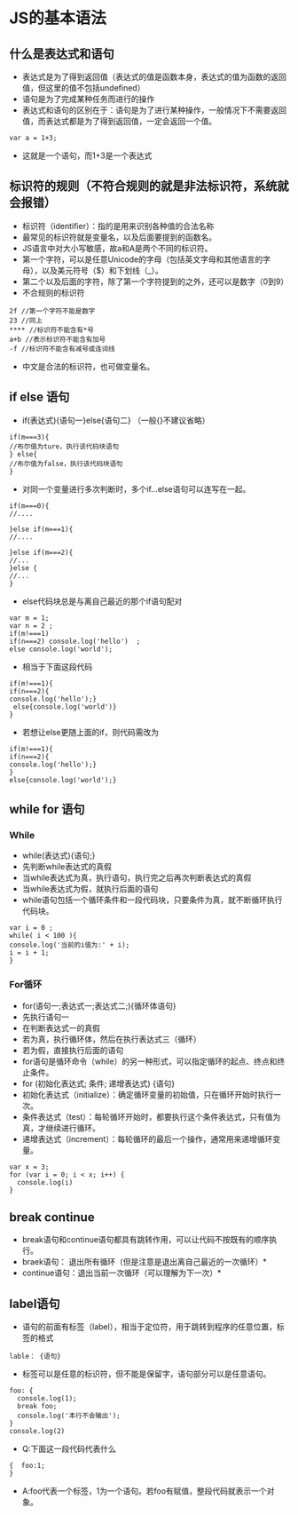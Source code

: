 # JS的基本语法

## 什么是表达式和语句
* 表达式是为了得到返回值（表达式的值是函数本身，表达式的值为函数的返回值，但这里的值不包括undefined）
* 语句是为了完成某种任务而进行的操作
* 表达式和语句的区别在于：语句是为了进行某种操作，一般情况下不需要返回值，而表达式都是为了得到返回值，一定会返回一个值。
```(javascript)
var a = 1+3;
```
* 这就是一个语句，而1+3是一个表达式

## 标识符的规则（不符合规则的就是非法标识符，系统就会报错）
* 标识符（identifier）：指的是用来识别各种值的合法名称
* 最常见的标识符就是变量名，以及后面要提到的函数名。
* JS语言中对大小写敏感，故a和A是两个不同的标识符。
* 第一个字符，可以是任意Unicode的字母（包括英文字母和其他语言的字母），以及美元符号（$）和下划线（_）。
* 第二个以及后面的字符，除了第一个字符提到的之外，还可以是数字（0到9）
* 不合规则的标识符
```（Javascript）
2f //第一个字符不能是数字
23 //同上
**** //标识符不能含有*号
a+b //表示标识符不能含有加号
-f //标识符不能含有减号或连词线
```
* 中文是合法的标识符，也可做变量名。

## if else 语句
* if(表达式){语句一}else{语句二} （一般{}不建议省略）
```(Javascript)
if(m===3){
//布尔值为ture，执行该代码块语句
} else{
//布尔值为false，执行该代码块语句
}
```
* 对同一个变量进行多次判断时，多个if...else语句可以连写在一起。
```(Javascript)
if(m===0){
//....

}else if(m===1){
//....

}else if(m===2){
//...
}else {
//...
}
```
* else代码块总是与离自己最近的那个if语句配对
```(Javascript)
var m = 1;
var n = 2 ;
if(m!===1)
if(n===2) console.log('hello')  ;
else console.log('world');
```
* 相当于下面这段代码
```(Javascript)
if(m!===1){
if(n===2){
console.log('hello');} 
 else{console.log('world')}
}
```
* 若想让else更随上面的if，则代码需改为
```(Javascript)
if(m!===1){
if(n===2){
console.log('hello');} 
}
else{console.log('world');}
```
## while for 语句
### While
* while(表达式){语句;}
* 先判断while表达式的真假
* 当while表达式为真，执行语句，执行完之后再次判断表达式的真假
* 当while表达式为假，就执行后面的语句
* while语句包括一个循环条件和一段代码块，只要条件为真，就不断循环执行代码块。
```(Javascript)
var i = 0 ;
while( i < 100 ){
console.log('当前的i值为:' + i);
i = i + 1;
}
```
### For循环
* for(语句一;表达式一;表达式二;){循环体语句}
* 先执行语句一
* 在判断表达式一的真假
* 若为真，执行循环体，然后在执行表达式三（循环）
* 若为假，直接执行后面的语句
* for语句是循环命令（while）的另一种形式，可以指定循环的起点、终点和终止条件。
* for (初始化表达式; 条件; 递增表达式) {语句}
* 初始化表达式（initialize）：确定循环变量的初始值，只在循环开始时执行一次。
* 条件表达式（test）：每轮循环开始时，都要执行这个条件表达式，只有值为真，才继续进行循环。
* 递增表达式（increment）：每轮循环的最后一个操作，通常用来递增循环变量。
```(Javascript)
var x = 3;
for (var i = 0; i < x; i++) {
  console.log(i)
}
```
## break continue
* break语句和continue语句都具有跳转作用，可以让代码不按既有的顺序执行。
* braek语句： 退出所有循环（但是注意是退出离自己最近的一次循环）*
* continue语句：退出当前一次循环（可以理解为下一次）*

## label语句

* 语句的前面有标签（label），相当于定位符，用于跳转到程序的任意位置，标签的格式
```(Javascript)
lable： {语句}
```
* 标签可以是任意的标识符，但不能是保留字，语句部分可以是任意语句。
```(Javascript)
foo: {
  console.log(1);
  break foo;
  console.log('本行不会输出');
}
console.log(2)
```
* Q:下面这一段代码代表什么
```(Javascript)
{  foo:1;
}
```
* A:foo代表一个标签，1为一个语句。若foo有赋值，整段代码就表示一个对象。

